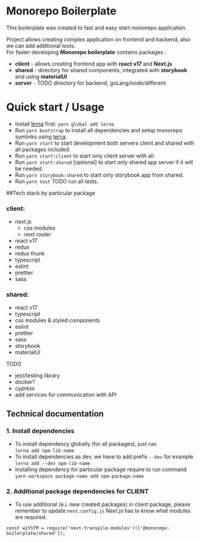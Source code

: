 # Monorepo Boilerplate

This boilerplate was created to fast and easy start monorepo application.

Project allows creating complex application on frontend and backend, also we can add additional tools.  
For faster developing **Monorepo boilerplate** contains packages :

* **client** - allows creating frontend app with **react v17** and **Next.js** 
* **shared** - directory for shared components, integrated with **storybook** and using **materialUI**
* **server** - TODO directory for backend, goLang/node/different  

# Quick start / Usage
- Install [lerna](https://github.com/lerna/lerna) first: `yarn global add lerna`
- Run `yarn bootstrap` to install all dependencies and setup monorepo symlinks using [lerna](https://github.com/lerna/lerna).
- Run `yarn start` to start development both servers  client and shared with all packages included.
- Run `yarn start:client` to start only client server with all.
- Run `yarn start:shared` [optional] to start only shared app server if it will be needed.
- Run `yarn storybook:shared` to start only storybook app from shared.
- Run `yarn test` TODO run all tests.


##Tech stack by particular package
### client:

- next.js
  - css modules
  - next router
- react v17
- redux
- redux thunk
- typescript
- eslint
- prettier
- sass

### shared:
- react v17
- typescript
- css modules & styled components
- eslint
- prettier
- sass
- storybook
- materialUI


TODO
- jest/testing library
- docker?
- cypress
- add services for  communication with API

## Technical documentation
### 1. Install dependencies
* To install dependency globally (for all packages), just run  
```lerna add npm-lib-name```  
* To install dependencies as dev, we have to add prefix `--dev` 
for example `lerna add --dev npm-lib-name`
* Installing dependency for particular package require to run command   
```yarn workspace package-name add npm-package-name```
### 2. Additional package dependencies for CLIENT
* To use additional (e.i. new created packages) in client package, please remember to update `next.config.js` 
Next.js has to know what modules are required.
```
const withTM = require('next-transpile-modules')(['@monorepo-boilerplate/shared']);
```
